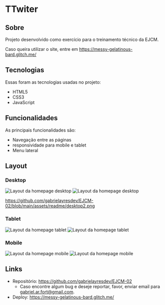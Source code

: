 # TTwiter

## Sobre

Projeto desenvolvido como exercício para o treinamento técnico da EJCM.

Caso queira utilizar o site, entre em https://messy-gelatinous-bard.glitch.me/

## Tecnologias

Essas foram as tecnologias usadas no projeto:

- HTML5
- CSS3
- JavaScript

## Funcionalidades

As principais funcionalidades são:

- Navegação entre as páginas
- responsividade para mobile e tablet
- Menu lateral

## Layout

### Desktop

![Layout da homepage desktop](https://github.com/gabrielayresdev/EJCM-02/blob/main/assets/readme/desktop.png)
![Layout da homepage desktop](https://github.com/gabrielayresdev/EJCM-02/blob/main/assets/readme/desktop2.png)

https://github.com/gabrielayresdev/EJCM-02/blob/main/assets/readme/desktop2.png

### Tablet

![Layout da homepage tablet](https://github.com/gabrielayresdev/EJCM-02/blob/main/assets/readme/tablet.png)
![Layout da homepage tablet](https://github.com/gabrielayresdev/EJCM-02/blob/main/assets/readme/tablet2.png)

### Mobile

![Layout da homepage mobile](https://github.com/gabrielayresdev/EJCM-02/blob/main/assets/readme/mobile.png)
![Layout da homepage mobile](https://github.com/gabrielayresdev/EJCM-02/blob/main/assets/readme/mobile2.png)

## Links

- Repositório: https://github.com/gabrielayresdev/EJCM-02
  - Caso encontre algum bug e deseje reportar, favor, enviar email para gabriel.ar.fort@gmail.com.
- Deploy: https://messy-gelatinous-bard.glitch.me/
